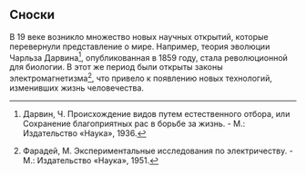 ## Сноски

В 19 веке возникло множество новых научных открытий, которые перевернули представление о мире. Например, теория эволюции Чарльза Дарвина[^1], опубликованная в 1859 году, стала революционной для биологии. В этот же период были открыты законы электромагнетизма[^2], что привело к появлению новых технологий, изменивших жизнь человечества.

[^1]: Дарвин, Ч. Происхождение видов путем естественного отбора, или Сохранение благоприятных рас в борьбе за жизнь. - М.: Издательство «Наука», 1936.
[^2]: Фарадей, М. Экспериментальные исследования по электричеству. - М.: Издательство «Наука», 1951.
